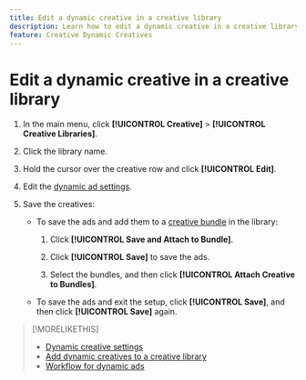 ```yaml
---
title: Edit a dynamic creative in a creative library
description: Learn how to edit a dynamic creative in a creative library.
feature: Creative Dynamic Creatives
---
```

# Edit a dynamic creative in a creative library

1. In the main menu, click **[!UICONTROL Creative]** > **[!UICONTROL Creative Libraries]**.

1. Click the library name.

1. Hold the cursor over the creative row and click **[!UICONTROL Edit]**.

1. Edit the [dynamic ad settings](creative-settings-dynamic.md).

1. Save the creatives:

   * To save the ads and add them to a [creative bundle](bundle-manage.md) in the library:
   
     1. Click **[!UICONTROL Save and Attach to Bundle]**.

     1. Click **[!UICONTROL Save]** to save the ads.

     1. Select the bundles, and then click **[!UICONTROL Attach Creative to Bundles]**.

   * To save the ads and exit the setup, click **[!UICONTROL Save]**, and then click **[!UICONTROL Save]** again.

>[!MORELIKETHIS]
>
>* [Dynamic creative settings](creative-settings-dynamic.md)
>* [Add dynamic creatives to a creative library](creative-add-dynamic.md)
>* [Workflow for dynamic ads](/help/creative/introduction/workflow-dynamic-ads.md)
